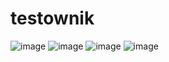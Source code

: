 # testownik
![image](https://user-images.githubusercontent.com/77834536/215347079-8acd6ec9-aca5-4d38-9a88-ef96504f41b9.png)
![image](https://user-images.githubusercontent.com/77834536/215347136-4d7f408b-ea34-4603-9666-159ff390f6c5.png)
![image](https://user-images.githubusercontent.com/77834536/215347174-25175700-591c-4c19-ad55-7cf6ada83737.png)
![image](https://user-images.githubusercontent.com/77834536/215347312-5f143731-eaf4-46ba-83b8-e22712bc81e1.png)
